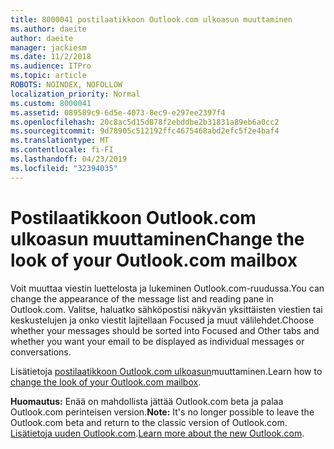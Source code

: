 ```yaml
---
title: 8000041 postilaatikkoon Outlook.com ulkoasun muuttaminen
ms.author: daeite
author: daeite
manager: jackiesm
ms.date: 11/2/2018
ms.audience: ITPro
ms.topic: article
ROBOTS: NOINDEX, NOFOLLOW
localization_priority: Normal
ms.custom: 8000041
ms.assetid: 089589c9-6d5e-4073-8ec9-e297ee2397f4
ms.openlocfilehash: 20c8ac5d15d878f2ebddbe2b31831a89eb6a0cc2
ms.sourcegitcommit: 9d78905c512192ffc4675468abd2efc5f2e4baf4
ms.translationtype: MT
ms.contentlocale: fi-FI
ms.lasthandoff: 04/23/2019
ms.locfileid: "32394035"
---
```

# <a name="change-the-look-of-your-outlookcom-mailbox"></a><span data-ttu-id="661c7-102">Postilaatikkoon Outlook.com ulkoasun muuttaminen</span><span class="sxs-lookup"><span data-stu-id="661c7-102">Change the look of your Outlook.com mailbox</span></span>

<span data-ttu-id="661c7-103">Voit muuttaa viestin luettelosta ja lukeminen Outlook.com-ruudussa.</span><span class="sxs-lookup"><span data-stu-id="661c7-103">You can change the appearance of the message list and reading pane in Outlook.com.</span></span> <span data-ttu-id="661c7-104">Valitse, haluatko sähköpostisi näkyvän yksittäisten viestien tai keskustelujen ja onko viestit lajitellaan Focused ja muut välilehdet.</span><span class="sxs-lookup"><span data-stu-id="661c7-104">Choose whether your messages should be sorted into Focused and Other tabs and whether you want your email to be displayed as individual messages or conversations.</span></span>
  
<span data-ttu-id="661c7-105">Lisätietoja [postilaatikkoon Outlook.com ulkoasun](https://go.microsoft.com/fwlink/p/?linkid=2001401&amp;clcid=0x409)muuttaminen.</span><span class="sxs-lookup"><span data-stu-id="661c7-105">Learn how to [change the look of your Outlook.com mailbox](https://go.microsoft.com/fwlink/p/?linkid=2001401&amp;clcid=0x409).</span></span>
  
 <span data-ttu-id="661c7-106">**Huomautus:** Enää on mahdollista jättää Outlook.com beta ja palaa Outlook.com perinteisen version.</span><span class="sxs-lookup"><span data-stu-id="661c7-106">**Note:** It's no longer possible to leave the Outlook.com beta and return to the classic version of Outlook.com.</span></span> <span data-ttu-id="661c7-107">[Lisätietoja uuden Outlook.com](https://go.microsoft.com/fwlink/p/?linkid=874356).</span><span class="sxs-lookup"><span data-stu-id="661c7-107">[Learn more about the new Outlook.com](https://go.microsoft.com/fwlink/p/?linkid=874356).</span></span>
  

